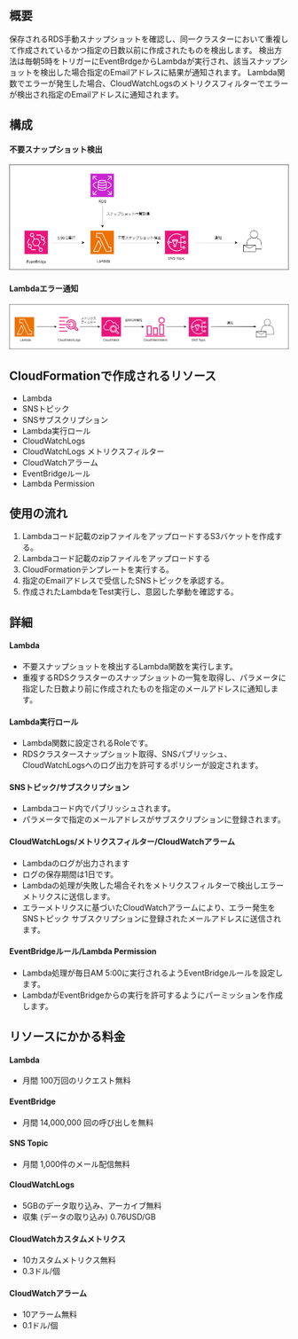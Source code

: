 ## 概要
保存されるRDS手動スナップショットを確認し、同一クラスターにおいて重複して作成されているかつ指定の日数以前に作成されたものを検出します。
検出方法は毎朝5時をトリガーにEventBrdgeからLambdaが実行され、該当スナップショットを検出した場合指定のEmailアドレスに結果が通知されます。
Lambda関数でエラーが発生した場合、CloudWatchLogsのメトリクスフィルターでエラーが検出され指定のEmailアドレスに通知されます。

## 構成
#### 不要スナップショット検出
![構成図](./image/DeleteDataAurora.drawio.png)

#### Lambdaエラー通知
![構成図](./image/DeleteDataAurora_2.drawio.png)

## CloudFormationで作成されるリソース
  - Lambda
  - SNSトピック
  - SNSサブスクリプション
  - Lambda実行ロール
  - CloudWatchLogs
  - CloudWatchLogs メトリクスフィルター
  - CloudWatchアラーム
  - EventBridgeルール
  - Lambda Permission

## 使用の流れ
1. Lambdaコード記載のzipファイルをアップロードするS3バケットを作成する。
2. Lambdaコード記載のzipファイルをアップロードする
3. CloudFormationテンプレートを実行する。
4. 指定のEmailアドレスで受信したSNSトピックを承認する。
5. 作成されたLambdaをTest実行し、意図した挙動を確認する。

## 詳細
#### Lambda
- 不要スナップショットを検出するLambda関数を実行します。
- 重複するRDSクラスターのスナップショットの一覧を取得し、パラメータに指定した日数より前に作成されたものを指定のメールアドレスに通知します。

#### Lambda実行ロール
- Lambda関数に設定されるRoleです。
- RDSクラスタースナップショット取得、SNSパブリッシュ、CloudWatchLogsへのログ出力を許可するポリシーが設定されます。

#### SNSトピック/サブスクリプション
- Lambdaコード内でパブリッシュされます。
- パラメータで指定のメールアドレスがサブスクリプションに登録されます。

#### CloudWatchLogs/メトリクスフィルター/CloudWatchアラーム
- Lambdaのログが出力されます
- ログの保存期間は1日です。
- Lambdaの処理が失敗した場合それをメトリクスフィルターで検出しエラーメトリクスに送信します。
- エラーメトリクスに基づいたCloudWatchアラームにより、エラー発生をSNSトピック サブスクリプションに登録されたメールアドレスに送信されます。

#### EventBridgeルール/Lambda Permission
- Lambda処理が毎日AM 5:00に実行されるようEventBridgeルールを設定します。
- LambdaがEventBridgeからの実行を許可するようにパーミッションを作成します。


## リソースにかかる料金
#### Lambda
- 月間 100万回のリクエスト無料

#### EventBridge
- 月間 14,000,000 回の呼び出しを無料

#### SNS Topic
- 月間 1,000件のメール配信無料

#### CloudWatchLogs
- 5GBのデータ取り込み、アーカイブ無料
- 収集 (データの取り込み)	0.76USD/GB

#### CloudWatchカスタムメトリクス
- 10カスタムメトリクス無料
- 0.3ドル/個

#### CloudWatchアラーム
- 10アラーム無料
- 0.1ドル/個
